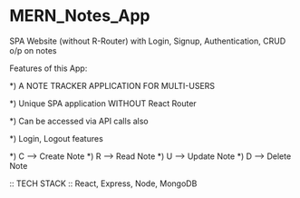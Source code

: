 # MERN_Notes_App
SPA Website (without R-Router) with Login, Signup, Authentication, CRUD o/p on notes

Features of this App:

*) A NOTE TRACKER APPLICATION FOR MULTI-USERS

*) Unique SPA application WITHOUT React Router

*) Can be accessed via API calls also


*) Login, Logout features


*) C --> Create Note
*) R --> Read Note
*) U --> Update Note
*) D --> Delete Note

:: TECH STACK :: React, Express, Node, MongoDB
